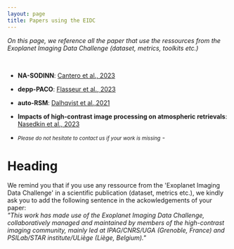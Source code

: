 ```yaml
---
layout: page
title: Papers using the EIDC
---
```


<i>On this page, we reference all the paper that use the ressources from the Exoplanet Imaging Data Challenge (dataset, metrics, toolkits etc.)</i>

<br>

* **NA-SODINN**: [Cantero et al., 2023](https://arxiv.org/pdf/2302.02854.pdf)
* **depp-PACO**: [Flasseur et al., 2023](https://arxiv.org/pdf/2303.02461.pdf)
* **auto-RSM**: [Dalhqvist et al.,2021](https://arxiv.org/pdf/2109.14318.pdf)

* **Impacts of high-contrast image processing on atmospheric retrievals**: [Nasedkin et al., 2023](https://arxiv.org/pdf/2308.01343.pdf)

- <small><i>Please do not hesitate to contact us if your work is missing</i></small> -

<h1 style="color:#156154196">Heading</h1>
<link rel="stylesheet" href="https://www.w3schools.com/w3css/4/w3.css">
<link rel="stylesheet" href="https://www.w3schools.com/lib/w3-colors-2020.css">
<div class="w3-panel w3-round-large w3-2020-grape-compote">
  <p> We remind you that if you use any ressource from the 'Exoplanet Imaging Data Challenge' in a scientific publication (dataset, metrics etc.), we kindly ask you to add the following sentence in the ackowledgements of your paper:
  <br>
  <i>"This work has made use of the Exoplanet Imaging Data Challenge, collaboratively managed and maintained by members of the high-contrast imaging community, mainly led at IPAG/CNRS/UGA (Grenoble, France) and PSILab/STAR institute/ULiège (Liège, Belgium)." </i></p>
</div>



